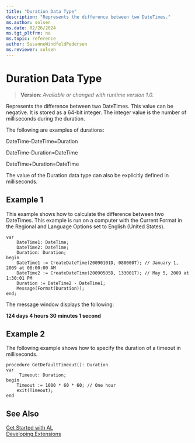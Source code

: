 ```yaml
---
title: "Duration Data Type"
description: "Represents the difference between two DateTimes."
ms.author: solsen
ms.date: 02/26/2024
ms.tgt_pltfrm: na
ms.topic: reference
author: SusanneWindfeldPedersen
ms.reviewer: solsen
---
```

[//]: # (START>DO_NOT_EDIT)
[//]: # (IMPORTANT:Do not edit any of the content between here and the END>DO_NOT_EDIT.)
[//]: # (Any modifications should be made in the .xml files in the ModernDev repo.)
# Duration Data Type
> **Version**: _Available or changed with runtime version 1.0._

Represents the difference between two DateTimes. This value can be negative. It is stored as a 64-bit integer. The integer value is the number of milliseconds during the duration.




[//]: # (IMPORTANT: END>DO_NOT_EDIT)

The following are examples of durations:  
  
 DateTime-DateTime=Duration  
  
 DateTime-Duration=DateTime  
  
 DateTime+Duration=DateTime  
  
The value of the Duration data type can also be explicitly defined in milliseconds.

## Example 1

This example shows how to calculate the difference between two DateTimes. This example is run on a computer with the Current Format in the Regional and Language Options set to English (United States).  
  
```al
var
    DateTime1: DateTime;
    DateTime2: DateTime;
    Duration: Duration;
begin
    DateTime1 := CreateDateTime(20090101D, 080000T); // January 1, 2009 at 08:00:00 AM  
    DateTime2 := CreateDateTime(20090505D, 133001T); // May 5, 2009 at 1:30:01 PM  
    Duration := DateTime2 - DateTime1;  
    Message(Format(Duration));  
end;
```  
  
The message window displays the following:  
  
**124 days 4 hours 30 minutes 1 second**  

## Example 2

The following example shows how to specify the duration of a timeout in milliseconds. 

```al
procedure GetDefaultTimeout(): Duration
var
     Timeout: Duration;
begin
    Timeout := 1000 * 60 * 60; // One hour
    exit(Timeout);
end
```

## See Also
[Get Started with AL](../../devenv-get-started.md)  
[Developing Extensions](../../devenv-dev-overview.md)  